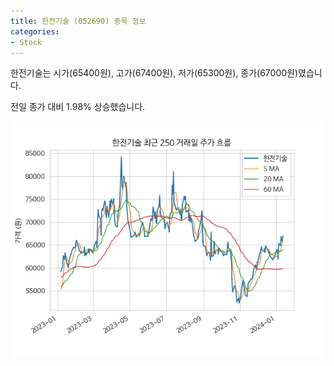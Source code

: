 ```yaml
---
title: 한전기술 (052690) 종목 정보
categories:
- Stock
---
```


한전기술는 시가(65400원), 고가(67400원), 저가(65300원), 종가(67000원)였습니다.

전일 종가 대비 1.98% 상승했습니다.

<!-- more -->

![052690](/assets/images/stock/052690.png)